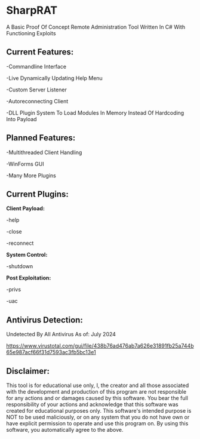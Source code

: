 # SharpRAT
A Basic Proof Of Concept Remote Administration Tool Written In C# With Functioning Exploits

## **Current Features:**


-Commandline Interface


-Live Dynamically Updating Help Menu


-Custom Server Listener


-Autoreconnecting Client


-DLL Plugin System To Load Modules In Memory Instead Of Hardcoding Into Payload


## **Planned Features:**


-Multithreaded Client Handling


-WinForms GUI


-Many More Plugins


## **Current Plugins:**


**Client Payload:**


-help


-close


-reconnect


**System Control:**


-shutdown


**Post Exploitation:**


-privs


-uac


## **Antivirus Detection:**

Undetected By All Antivirus As of:
July 2024

https://www.virustotal.com/gui/file/438b76ad476ab7a626e31891fb25a744b65e987acf66f31d7593ac3fb5bc13e1

## **Disclaimer:**

This tool is for educational use only, I, the creator and all those associated with the development and production of this program are not responsible for any actions and or damages caused by this software. You bear the full responsibility of your actions and acknowledge that this software was created for educational purposes only. This software's intended purpose is NOT to be used maliciously, or on any system that you do not have own or have explicit permission to operate and use this program on. By using this software, you automatically agree to the above.
